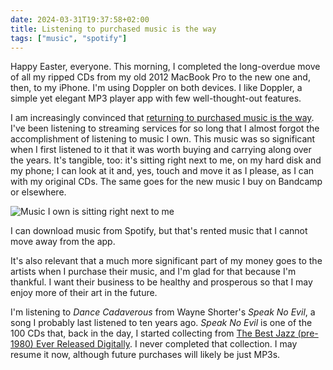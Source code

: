 ```yaml
---
date: 2024-03-31T19:37:58+02:00
title: Listening to purchased music is the way
tags: ["music", "spotify"]
---
```

Happy Easter, everyone. This morning, I completed the long-overdue move of all
my ripped CDs from my old 2012 MacBook Pro to the new one and, then, to my
iPhone. I'm using Doppler on both devices. I like Doppler, a simple yet elegant
MP3 player app with few well-thought-out features.

I am increasingly convinced that [returning to purchased music is the
way](https://nicolaiarocci.com/sick-and-tired-of-spotifys-music-consuming-model/).
I've been listening to streaming services for so long that I almost forgot the
accomplishment of listening to music I own. This music was so significant when I
first listened to it that it was worth buying and carrying along over the years.
It's tangible, too: it's sitting right next to me, on my hard disk and my phone;
I can look at it and, yes, touch and move it as I please, as I can with my
original CDs. The same goes for the new music I buy on Bandcamp or elsewhere.

![Music I own is sitting right next to me](/images/music-i-own.png)

I can download music from Spotify, but that's rented music that I cannot move
away from the app. 

It's also relevant that a much more significant part of my money goes to the
artists when I purchase their music, and I'm glad for that because I'm thankful.
I want their business to be healthy and prosperous so that I may enjoy more of
their art in the future.

I'm listening to *Dance Cadaverous* from Wayne Shorter's *Speak No Evil*, a song
I probably last listened to ten years ago. *Speak No Evil* is one of the 100 CDs
that, back in the day, I started collecting from [The Best Jazz (pre-1980) Ever
Released Digitally](http://jazz100.sffjazz.com/top100.html). I never completed
that collection. I may resume it now, although future purchases will likely be
just MP3s.
